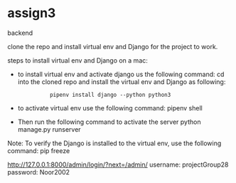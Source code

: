 # assign3
backend

clone the repo and install virtual env and Django for the project to work.

steps to install virtual env and Django on a mac:

- to install virtual env and activate django us the following command:
cd into the cloned repo and install the virtual env and Django as following:

                pipenv install django --python python3

- to activate virtual env use the following command:
                pipenv shell

- Then run the following command to activate the server
                python manage.py runserver

Note: To verify the Django is installed to the virtual env, use the following command:
                pip freeze


http://127.0.0.1:8000/admin/login/?next=/admin/
        username: projectGroup28
        password: Noor2002

        